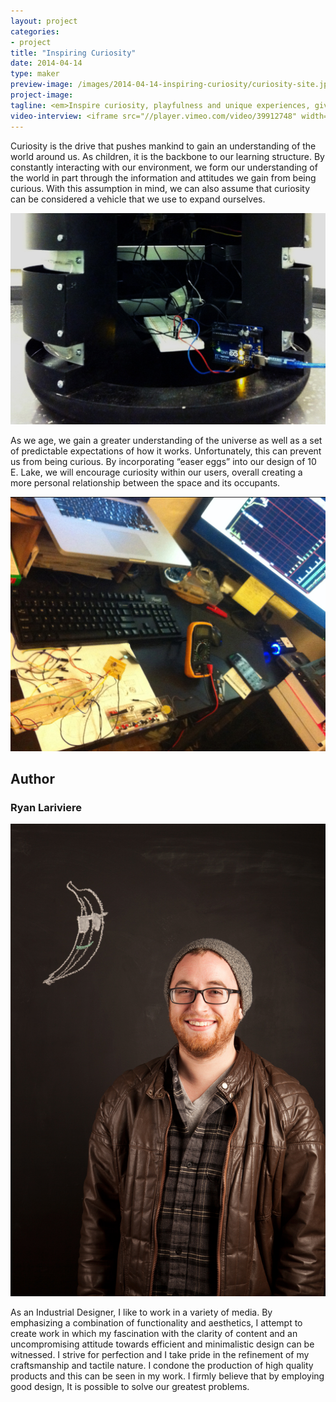 ```yaml
---
layout: project
categories: 
- project
title: "Inspiring Curiosity"
date: 2014-04-14
type: maker
preview-image: /images/2014-04-14-inspiring-curiosity/curiosity-site.jpg
project-image:
tagline: <em>Inspire curiosity, playfulness and unique experiences, giving visitors a more intimate relationship with public spaces.</em>
video-interview: <iframe src="//player.vimeo.com/video/39912748" width="500" height="281" frameborder="0" webkitallowfullscreen mozallowfullscreen allowfullscreen></iframe> <p class="col-md-10 col-md-offset-3"><a href="http://vimeo.com/39912748">SAIC AGC GFRY Studio mock-up test</a> from <a href="http://vimeo.com/user10322039">David Evancho</a> on <a href="https://vimeo.com">Vimeo</a>.</p>
---
```


<p class="col-md-8 col-md-offset-2"> Curiosity is the drive that pushes mankind to gain an understanding of the world around us. As children, it is the backbone to our learning structure. By constantly interacting with our environment, we form our understanding of the world in part through the information and attitudes we gain from being curious. With this assumption in mind, we can also assume that curiosity can be considered a vehicle that we use to expand ourselves.  </p>

<p class="col-md-10 col-md-offset-1"><img class="img-responsive img-thumbnail" src="/images/2014-04-14-inspiring-curiosity/prototype.jpg" alt="Testing"/></p>

<p class="col-md-8 col-md-offset-2"> As we age, we gain a greater understanding of the universe as well as a set of predictable expectations of how it works. Unfortunately, this can prevent us from being curious. By incorporating “easer eggs” into our design of 10 E. Lake, we will encourage curiosity within our users, overall creating a more personal relationship between the space and its occupants.</p>

<p class="col-md-10 col-md-offset-1"><img class="img-responsive img-thumbnail" src="/images/2014-04-14-inspiring-curiosity/prototype2.jpg" alt="Prototyping"/></p>


<h2 class="col-md-10 col-md-offset-2">Author</h2>
	
<h3 class="col-md-12 col-md-offset-2">Ryan Lariviere</h3>

<p  class="col-md-2 pull-right"><img class="img-responsive img-rounded img-author" src="/images/2014-04-14-inspiring-curiosity/ryan.jpg" alt="Ryan"/></p>

<p class="col-md-7 col-md-offset-2">
As an Industrial Designer, I like to work in a variety of media. By emphasizing a combination of functionality and aesthetics, I attempt to create work in which my fascination with the clarity of content and an uncompromising attitude towards efficient and minimalistic design can be witnessed. I strive for perfection and I take pride in the refinement of my craftsmanship and tactile nature. I condone the production of high quality products and this can be seen in my work. I firmly believe that by employing good design, It is possible to solve our greatest problems. </p>


